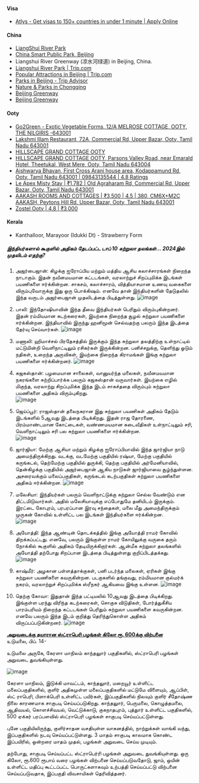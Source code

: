 #### Visa
- [Atlys - Get visas to 150+ countries in under 1 minute | Apply Online](https://www.atlys.com/)

#### China
- [LiangShui River Park](https://www.chinaadvent.com/liangshui-river-park/)
- [China Smart Public Park, Beijing](https://www.youtube.com/watch?v=nilIBKiNP_I)
- Liangshui River Greenway (凉水河绿道) in Beijing, China.
- [ Liangshui River Park | Trip.com](https://www.trip.com/travel-guide/attraction/beijing/district-1-liangshui-river-park-31671159/)
- [Popular Attractions in Beijing | Trip.com](https://www.trip.com/travel-guide/attraction/beijing-1/tourist-attractions/?locale=en-XX&curr=USD)
- [Parks in Beijing - Trip Advisor](https://www.tripadvisor.in/Attractions-g294212-Activities-c57-t70-Beijing.html)
- [Nature & Parks in Chongqing](https://www.tripadvisor.in/Attractions-g294213-Activities-c57-Chongqing.html)
- [Beijing Greenway](https://english.beijing.gov.cn/specials/livablegreenbeijing/naturalbeauty/greenway/202312/t20231222_3507690.html)
- [Beijing Greenway](https://english.beijing.gov.cn/specials/livablegreenbeijing/naturalbeauty/greenway/)

#### Ooty
- [Go2Green - Exotic Vegetable Forms, 12/A MELROSE COTTAGE, OOTY, THE NILGIRIS -643001](https://www.go2green.in/)
- [Lakshmi Illam Restaurant, 72A, Commercial Rd, Upper Bazar, Ooty, Tamil Nadu 643001](https://maps.app.goo.gl/fNoL2v3GnyVN9qjM6)
- [HILLSCAPE GRAND COTTAGE OOTY](https://maps.app.goo.gl/bVU2afaxPEegM7cX9)
- [HILLSCAPE GRAND COTTAGE OOTY, Parsons Valley Road, near Emarald Hotel, Theetukal, West Mere, Ooty, Tamil Nadu 643004](https://hillscapegrand.com/)
- [Aishwarya Bhavan, First Cross Arani house area, Kodappamund Rd, Ooty, Tamil Nadu 643001 | 09843135544 | 4.8 Ratings](https://maps.app.goo.gl/NGrVkBRWPfe6fUsAA)
- [Le Apex Misty Stay | ₹1,782 | Old Agraharam Rd, Commercial Rd, Upper Bazar, Ooty, Tamil Nadu 643001](https://maps.app.goo.gl/whiTs4zYwdkZrTrK6)
- [AAKASH ROOMS AND COTTAGES | ₹3,500 | 4.5 | 380, CM6X+M2C AAKASH, Peytons Hill Rd, Upper Bazar, Ooty, Tamil Nadu 643001](https://maps.app.goo.gl/mLEk2UmnfAdpizLH6)
- [Zostel Ooty | 4.8 | ₹3,000](https://maps.app.goo.gl/4gJpd7JuQGWNrz9d8)

#### Kerala
- Kanthalloor, Marayoor (Idukki Dt) -  Strawberry Form

##### இந்தியர்களால் கூகுளில் அதிகம் தேடப்பட்ட டாப் 10 சுற்றுலா தலங்கள்... 2024இல் முதலிடம் எதற்கு?
1. அஜர்பைஜான்: கிழக்கு ஐரோப்பிய மற்றும் மத்திய ஆசிய கலாச்சாரங்கள் நிறைந்த நாடாகும். இதன் நவீனமயமான கட்டடங்கள், வரலாற்றுச் சிறப்புமிக்க இடங்கள் பயணிகளை ஈர்க்கின்றன. சாகசம், கலாச்சாரம், வித்தியாசமான உணவு வகைகளை விரும்புவோருக்கு இது ஒரு பொக்கிஷம். எனவே தான் இந்தியர்களின் தேடுதலில் இந்த வருடம் அஜர்பைஜான் முதலிடத்தை பிடித்துள்ளது.
![image](https://github.com/user-attachments/assets/49ab89a6-afa1-4044-b2cf-70ccf35c9bcb)

2. பாலி: இந்தோஷியாவின் இந்த தீவை இந்தியர்கள் பெரிதும் விரும்புகின்றனர். இதன் ரம்மியமான கடற்கரைகள், இயற்கை நிறைந்த சூழல் சுற்றுலா பயணிகளை ஈர்க்கின்றன. இந்தியாவில் இருந்து ஹனிமூன் செல்வதற்கு பலரும் இந்த இடத்தை தேர்வு செய்வார்கள்.
![image](https://github.com/user-attachments/assets/9e0e0ce5-859b-4e6b-864e-3c43433b5e34)

3. மணாலி: ஹிமாச்சல் பிரதேசத்தில் இருக்கும் இந்த சுற்றுலா தலத்திற்கு உள்நாட்டில் மட்டுமின்றி வெளிநாட்டிலும் ரசிகர்கள் இருக்கின்றன. பனிச்சறுக்கு, தெளிந்து ஓடும் நதிகள், உறைந்த அருவிகள், இயற்கை நிறைந்த கிராமங்கள் இங்கு சுற்றுலா பயணிகளை ஈர்க்கின்றனர்.
![image](https://github.com/user-attachments/assets/706dfddf-c4b2-496a-abe2-83277064eb32)

4. கஜகஸ்தான்: பழமையான சாலைகள், வானுயர்ந்த மலைகள், நவீனமயமான நகரங்களை சுற்றிப்பார்க்க பலரும் கஜகஸ்தான் வருவார்கள். இயற்கை எழில் மிகுந்த, வரலாற்று சிறப்புமிக்க இந்த இடம் சாகச்ததை விரும்பும் சுற்றுலா பயணிகளை அதிகம் விரும்புகிறது.   
![image](https://github.com/user-attachments/assets/bf68f087-2f6f-4241-8aca-6291b1b24f61)

5. ஜெய்ப்பூர்: ராஜஸ்தான் தலைநகரான இது சுற்றுலா பயணிகள் அதிகம் தேடும் இடங்களில் 5ஆவது இடத்தை பிடிக்கிறது. இதன் ராஜ தோரணை, பிரம்மாண்டமான கோட்டைகள், வண்ணமயமான கடைவீதிகள் உள்நாட்டிலும் சரி, வெளிநாட்டிலும் சரி பல சுற்றுலா பயணிகளை ஈர்க்கின்றன.   
![image](https://github.com/user-attachments/assets/056c9527-687f-4720-ab9c-78c74fe05e99)

6. ஜார்ஜியா: மேற்கு ஆசியா மற்றும் கிழக்கு ஐரோப்பியாவில் இந்த ஜார்ஜியா நாடு அமைந்திருக்கிறது. வடக்கு, வடமேற்கு பகுதியில் ரஷ்யா, மேற்கு பகுதியில் கருங்கடல், தெற்மேற்கு பகுதியில் துருக்கி, தெற்கு பகுதியில் அர்மேனியாவில், தென்கிழக்கு பகுதியில் அஜர்பைஜான் ஆகிய நாடுகள் ஜார்ஜியாவை சூழ்ந்துள்ளன. அசரைவக்கும் மலைப்பகுதிகள், கருங்கடல் கடற்பகுதிகள் சுற்றுலா பயணிகளை அதிகம் ஈர்க்கின்றன. 
![image](https://github.com/user-attachments/assets/5d8c0aae-a677-4fc9-b43d-02551e9b4b50)

7. மலேசியா: இந்தியர்கள் பலரும் வெளிநாட்டுக்கு சுற்றுலா செல்ல வேண்டும் என திட்டமிடுவார்கள். அதில் மலேசியாவுக்கு எப்போதுமே தனியிடம் இருக்கும். இரட்டை கோபுரம், பரபரப்பான இரவு சந்தைகள், மலை மீது அமைந்திருக்கும் முருகன் கோவில் உள்ளிட்ட பல இடங்கள் இந்தியர்களை ஈர்க்கின்றன.   
![image](https://github.com/user-attachments/assets/8829522d-cbcf-4934-be25-9e4278397a1d)

8. அயோத்தி: இந்த ஆண்டின் தொடக்கத்தில் இங்கு அயோத்தி ராமர் கோவில் திறக்கப்பட்டது. எனவே, பலரும் இங்குள்ள ராமர் கோயிலுக்கு வருகை தரும் நோக்கில் கூகுளில் அதிகம் தேடியிருக்கிறார்கள். ஆன்மீக சுற்றுலா தலங்களில் அயோத்தி தற்போது சிறப்பான இடத்தை பிடித்துள்ளது குறிப்பிடத்தக்கது.  
![image](https://github.com/user-attachments/assets/4fa0266e-faff-432f-ab29-b84e17968b2a)

9. காஷ்மீர்: அழகான பள்ளத்தாக்குகள், பனி படர்ந்த மலைகள், ஏரிகள் இங்கு சுற்றுலா பயணிகளை கவருகின்றன. படகுகளில் தங்குவது, ரம்மியமான குல்மர்க் நகரம், வரலாற்றுச் சிறப்புமிக்க ஸ்ரீநகர் ஆகியவை இங்கு உள்ளன. 
![image](https://github.com/user-attachments/assets/0b17f5d9-8585-4723-89f8-0de1490fd4da)

10. தெற்கு கோவா: இதுதான் இந்த பட்டியலில் 10ஆவது இடத்தை பிடிக்கிறது. இங்குள்ள பரந்து விரிந்த கடற்கரைகள், சொகுசு விடுதிகள், போர்த்துகீசிய பாரம்பரியம் நிறைந்த கட்டடங்கள் பெரிதும் சுற்றுலா பயணிகளை கவருகின்றன. எனவே பலரும் இந்த இடம் குறித்து தெரிந்துகொள்ள அதிகம் விருப்பப்படுகின்றனர்.
![image](https://github.com/user-attachments/assets/d539c95d-14a4-4169-8685-5bea9aa44903)



**[அறுவடைக்கு தயாரான ஸ்ட்ராபெரி பழங்கள் கிலோ ரூ. 600க்கு விற்பனை](https://www.dinamalar.com/news/tamil-nadu-district-news-tiruppur/strawberry-fruits-ready-for-harvest-are-being-sold-for-rs-600-per-kg-/3854165)**  
உடுமலை, பிப். 14-

உடுமலை அருகே, கேரளா மாநிலம் காந்தலுார் பகுதிகளில், ஸ்ட்ராபெரி பழங்கள் அறுவடை துவங்கியுள்ளது.

![image](https://github.com/user-attachments/assets/a07075af-49d4-4d42-9c5a-570205c5c0fa)

கேரளா மாநிலம், இடுக்கி மாவட்டம், காந்தலுார், மறையூர் உள்ளிட்ட மலைப்பகுதிகளில், குளிர் அதிகமுள்ள மலைப்பகுதிகளில் மட்டுமே விளையும், ஆப்பிள், ஸ்ட் ராபெரி, பிளாக்பெரி உள்ளிட்ட பயிர்கள், இப்பகுதிகளில் நிலவும் குளிர் சீதோஷ்ண நிலை காரணமாக சாகுபடி செய்யப்படுகிறது. காந்தலுார், பெருமலை, கொழுத்தமலை, ஆதிவயல், கொளச்சிவயல், வெட்டுக்காடு, குகநாதபுரம், புத்துார் உள்ளிட்ட பகுதிகளில், 500 ஏக்கர் பரப்பளவில் ஸ்ட்ராபெரி பழங்கள் சாகுபடி செய்யப்பட்டுள்ளது.

புனே பகுதியிலிருந்து, குளிர்சாதன வசதியுள்ள வாகனத்தில், நாற்றுக்கள் வாங்கி வந்து, இப்பகுதிகளில் நடவு செய்யப்பட்டுள்ளது. 3 மாதம் சாகுபடி காலமாக கொண்ட இப்பயிரில், ஒன்றரை மாதம் முதல், பழங்கள் அறுவடை செய்ய முடியும்.

தற்போது, சாகுபடி செய்யப்பட்ட ஸ்ட்ராபெர்ரி பழங்கள் அறுவடை துவங்கியுள்ளது. ஒரு கிலோ, ரூ.600 ரூபாய் வரை பழங்கள் விற்பனை செய்யப்படுவதோடு, ஜாம், ஒயின் உள்ளிட்ட மதிப்பு கூட்டப்பட்ட பொருட்களாகவும் உற்பத்தி செய்யப்பட்டு விற்பனை செய்யப்படுவதாக, இப்பகுதி விவசாயிகள் தெரிவித்தனர்.
